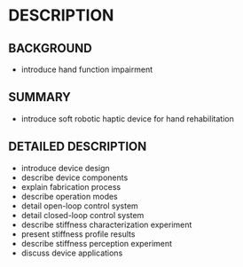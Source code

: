 # DESCRIPTION

## BACKGROUND

- introduce hand function impairment

## SUMMARY

- introduce soft robotic haptic device for hand rehabilitation

## DETAILED DESCRIPTION

- introduce device design
- describe device components
- explain fabrication process
- describe operation modes
- detail open-loop control system
- detail closed-loop control system
- describe stiffness characterization experiment
- present stiffness profile results
- describe stiffness perception experiment
- discuss device applications

